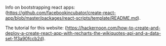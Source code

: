 Info on bootstrapping react apps:
(https://github.com/facebookincubator/create-react-app/blob/master/packages/react-scripts/template/README.md).

The tutorial for this website:
(https://hackernoon.com/how-to-create-and-deploy-a-create-react-app-with-recharts-the-wikiquotes-api-and-a-data-set-1f3a90fccb2d).